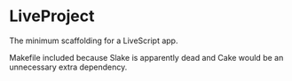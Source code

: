 LiveProject
===========

The minimum scaffolding for a LiveScript app.

Makefile included because Slake is apparently dead and Cake would be an unnecessary extra dependency.
